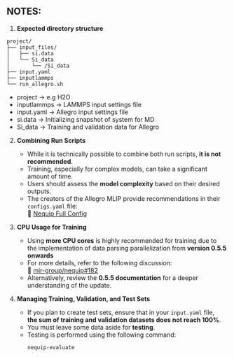## NOTES:

1. **Expected directory structure**
```
project/
├── input_files/
│   ├── si.data
│   └── Si_data
│       └── /Si_data
├── input.yaml
├── inputlammps
└── run_allegro.sh
```
   - project -> e.g H2O
   - inputlammps -> LAMMPS input settings file
   - input.yaml -> Allegro input settings file
   - si.data -> Initializing snapshot of system for MD
   - Si_data -> Training and validation data for Allegro

2. **Combining Run Scripts**
   - While it is technically possible to combine both run scripts, **it is not recommended**.  
   - Training, especially for complex models, can take a significant amount of time.  
   - Users should assess the **model complexity** based on their desired outputs.  
   - The creators of the Allegro MLIP provide recommendations in their `configs.yaml` file:  
     🔗 [Nequip Full Config](https://github.com/mir-group/nequip/blob/main/configs/full.yaml)

3. **CPU Usage for Training**
   - Using **more CPU cores** is highly recommended for training due to the implementation of data parsing 
     parallelization from **version 0.5.5 onwards**
   - For more details, refer to the following discussion:  
     🔗 [mir-group/nequip#182](https://github.com/mir-group/nequip/issues/182)  
   - Alternatively, review the **0.5.5 documentation** for a deeper understanding of the update.

4. **Managing Training, Validation, and Test Sets**
   - If you plan to create test sets, ensure that in your `input.yaml` file,  
     **the sum of training and validation datasets does not reach 100%**.  
   - You must leave some data aside for **testing**.  
   - Testing is performed using the following command:
     ```bash
     nequip-evaluate
     ```
